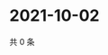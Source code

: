 # 2021-10-02

共 0 条

<!-- BEGIN WEIBO -->
<!-- 最后更新时间 Sat Oct 02 2021 05:09:35 GMT+0800 (China Standard Time) -->

<!-- END WEIBO -->
